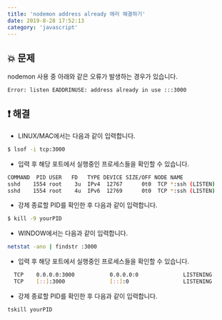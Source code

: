 ```yaml
---
title: 'nodemon address already 에러 해결하기'
date: 2019-8-28 17:52:13
category: 'javascript'
---
```


## 💥 문제

nodemon 사용 중 아래와 같은 오류가 발생하는 경우가 있습니다.

```bash
Error: listen EADDRINUSE: address already in use :::3000
```

## ❗️ 해결

-   LINUX/MAC에서는 다음과 같이 입력합니다.

```bash
$ lsof -i tcp:3000
```

-   입력 후 해당 포트에서 실행중인 프로세스들을 확인할 수 있습니다.

```bash
COMMAND  PID USER   FD   TYPE DEVICE SIZE/OFF NODE NAME
sshd    1554 root    3u  IPv4  12767      0t0  TCP *:ssh (LISTEN)
sshd    1554 root    4u  IPv6  12769      0t0  TCP *:ssh (LISTEN)
```

-   강제 종료할 PID를 확인한 후 다음과 같이 입력합니다.

```bash
$ kill -9 yourPID
```

-   WINDOW에서는 다음과 같이 입력합니다.

```bash
netstat -ano | findstr :3000
```

-   입력 후 해당 포트에서 실행중인 프로세스들을 확인할 수 있습니다.

```bash
  TCP    0.0.0.0:3000           0.0.0.0:0              LISTENING       1928
  TCP    [::]:3000              [::]:0                 LISTENING       1928
```

-   강제 종료할 PID를 확인한 후 다음과 같이 입력합니다.

```bash
tskill yourPID
```
